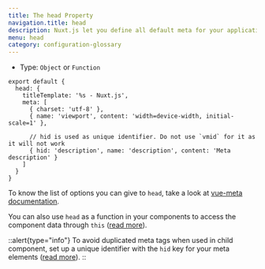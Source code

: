 ```yaml
---
title: The head Property
navigation.title: head
description: Nuxt.js let you define all default meta for your application inside `nuxt.config.js`, use the same `head` property
menu: head
category: configuration-glossary
---
```


- Type: `Object` or `Function`

```js{}[nuxt.config.js]
export default {
  head: {
    titleTemplate: '%s - Nuxt.js',
    meta: [
      { charset: 'utf-8' },
      { name: 'viewport', content: 'width=device-width, initial-scale=1' },

      // hid is used as unique identifier. Do not use `vmid` for it as it will not work
      { hid: 'description', name: 'description', content: 'Meta description' }
    ]
  }
}
```

To know the list of options you can give to `head`, take a look at [vue-meta documentation](https://vue-meta.nuxtjs.org/api/#metainfo-properties).

You can also use `head` as a function in your components to access the component data through `this` ([read more](/docs/components-glossary/head)).

::alert{type="info"}
To avoid duplicated meta tags when used in child component, set up a unique identifier with the `hid` key for your meta elements ([read more](https://vue-meta.nuxtjs.org/api/#tagidkeyname)).
::

